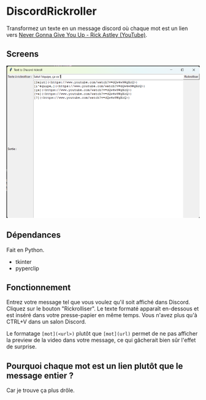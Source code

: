 # DiscordRickroller

Transformez un texte en un message discord où chaque mot est un lien vers [Never Gonna Give You Up - Rick Astley (YouTube)](https://www.youtube.com/watch?v=dQw4w9WgXcQ).

## Screens

![Screen](/Images/Screen.png)

## Dépendances

Fait en Python.

- tkinter
- pyperclip

## Fonctionnement

Entrez votre message tel que vous voulez qu'il soit affiché dans Discord. Cliquez sur le bouton "Rickrolliser". Le texte formaté apparaît en-dessous et est inséré dans votre presse-papier en même temps. Vous n'avez plus qu'à CTRL+V dans un salon Discord.

Le formatage `[mot](<url>)` plutôt que `[mot](url)` permet de ne pas afficher la preview de la video dans votre message, ce qui gâcherait bien sûr l'effet de surprise.

## Pourquoi chaque mot est un lien plutôt que le message entier ?

Car je trouve ça plus drôle.
